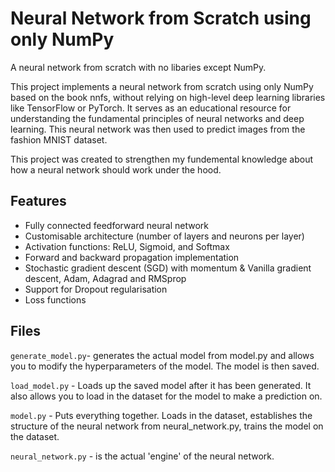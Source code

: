 # Neural Network from Scratch using only NumPy
A neural network from scratch with no libaries except NumPy. 

This project implements a neural network from scratch using only NumPy based on the book nnfs, without relying on high-level deep learning libraries like TensorFlow or PyTorch. It serves as an educational resource for understanding the fundamental principles of neural networks and deep learning. This neural network was then used to predict images from the fashion MNIST dataset.

This project was created to strengthen my fundemental knowledge about how a neural network should work under the hood.

## Features
- Fully connected feedforward neural network
- Customisable architecture (number of layers and neurons per layer)
- Activation functions: ReLU, Sigmoid, and Softmax
- Forward and backward propagation implementation
- Stochastic gradient descent (SGD) with momentum & Vanilla gradient descent, Adam, Adagrad and RMSprop
- Support for Dropout regularisation
- Loss functions

## Files
`generate_model.py`- generates the actual model from model.py and allows you to modify the hyperparameters of the model. The model is then saved.

`load_model.py` - Loads up the saved model after it has been generated. It also allows you to load in the dataset for the model to make a prediction on.

`model.py` - Puts everything together. Loads in the dataset, establishes the structure of the neural network from neural_network.py, trains the model on the dataset.

`neural_network.py` - is the actual 'engine' of the neural network.
